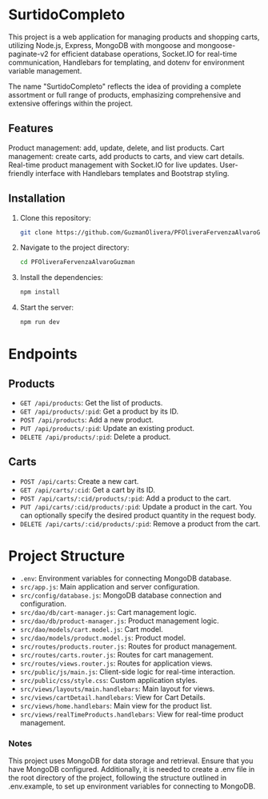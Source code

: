 # SurtidoCompleto

This project is a web application for managing products and shopping carts, utilizing Node.js, Express, MongoDB with mongoose and mongoose-paginate-v2 for efficient database operations, Socket.IO for real-time communication, Handlebars for templating, and dotenv for environment variable management.

The name "SurtidoCompleto" reflects the idea of providing a complete assortment or full range of products, emphasizing comprehensive and extensive offerings within the project.

## Features

Product management: add, update, delete, and list products.
Cart management: create carts, add products to carts, and view cart details.
Real-time product management with Socket.IO for live updates.
User-friendly interface with Handlebars templates and Bootstrap styling.

## Installation

1. Clone this repository:
   ```bash
   git clone https://github.com/GuzmanOlivera/PFOliveraFervenzaAlvaroGuzman.git
   ```

2. Navigate to the project directory:

   ```bash
   cd PFOliveraFervenzaAlvaroGuzman
   ```

3. Install the dependencies:

   ```bash
   npm install
   ```

4. Start the server:

   ```bash
   npm run dev
   ```

# Endpoints

## Products

- `GET /api/products`: Get the list of products.
- `GET /api/products/:pid`: Get a product by its ID.
- `POST /api/products`: Add a new product.
- `PUT /api/products/:pid`: Update an existing product.
- `DELETE /api/products/:pid`: Delete a product.

## Carts

- `POST /api/carts`: Create a new cart.
- `GET /api/carts/:cid`: Get a cart by its ID.
- `POST /api/carts/:cid/products/:pid`: Add a product to the cart.
- `PUT /api/carts/:cid/products/:pid`: Update a product in the cart. You can optionally specify the desired product quantity in the request body.
- `DELETE /api/carts/:cid/products/:pid`: Remove a product from the cart.


# Project Structure

- `.env`: Environment variables for connecting MongoDB database.
- `src/app.js`: Main application and server configuration.
- `src/config/database.js`: MongoDB database connection and configuration.
- `src/dao/db/cart-manager.js`: Cart management logic.
- `src/dao/db/product-manager.js`: Product management logic.
- `src/dao/models/cart.model.js`: Cart model.
- `src/dao/models/product.model.js`: Product model.
- `src/routes/products.router.js`: Routes for product management.
- `src/routes/carts.router.js`: Routes for cart management.
- `src/routes/views.router.js`: Routes for application views.
- `src/public/js/main.js`: Client-side logic for real-time interaction.
- `src/public/css/style.css`: Custom application styles.
- `src/views/layouts/main.handlebars`: Main layout for views.
- `src/views/cartDetail.handlebars`: View for Cart Details.
- `src/views/home.handlebars`: Main view for the product list.
- `src/views/realTimeProducts.handlebars`: View for real-time product management.

### Notes

This project uses MongoDB for data storage and retrieval. Ensure that you have MongoDB configured. Additionally, it is needed to create a .env file in the root directory of the project, following the structure outlined in .env.example, to set up environment variables for connecting to MongoDB.